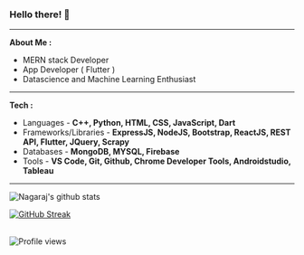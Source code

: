 ### Hello there! 👋                                             


<hr></hr>

 <strong>About Me : </strong>
 
<ul>
  <li>MERN stack Developer</li>
 <li>App Developer ( Flutter ) </li>
 <li>Datascience and Machine Learning Enthusiast</li>
</ul>

 <hr></hr>
 
  <strong>Tech : </strong>
  
<ul>
     
<li>Languages - <strong> C++, Python, HTML, CSS, JavaScript, Dart</strong></li>
<li>Frameworks/Libraries - <strong>ExpressJS, NodeJS, Bootstrap, ReactJS, REST API, Flutter, JQuery, Scrapy</strong></li>
<li>Databases - <strong>MongoDB, MYSQL, Firebase</strong></li>
<li>Tools - <strong>VS Code, Git, Github, Chrome Developer Tools, Androidstudio, Tableau </strong></li>
</ul>
 



<hr></hr>



![Nagaraj's github stats](https://github-readme-stats.vercel.app/api?username=Nagaraj-U&theme=dark&show_icons=true&hide=contribs,issues&card_width=400)

[![GitHub Streak](http://github-readme-streak-stats.herokuapp.com?user=Nagaraj-U&theme=dark)](https://git.io/streak-stats)
<br></br>

![Profile views](https://komarev.com/ghpvc/?username=Nagaraj-U&color=green)

<!-- [![Top Langs](https://github-readme-stats.vercel.app/api/top-langs/?username=Nagaraj-U&layout=compact)](https://github.com/Nagaraj-U/github-readme-stats)
      ![Nagaraj's github stats](https://github-readme-stats.vercel.app/api?username=Nagaraj-U&theme=default&show_icons=true&hide=contribs,issues&card_width=400)
-->
